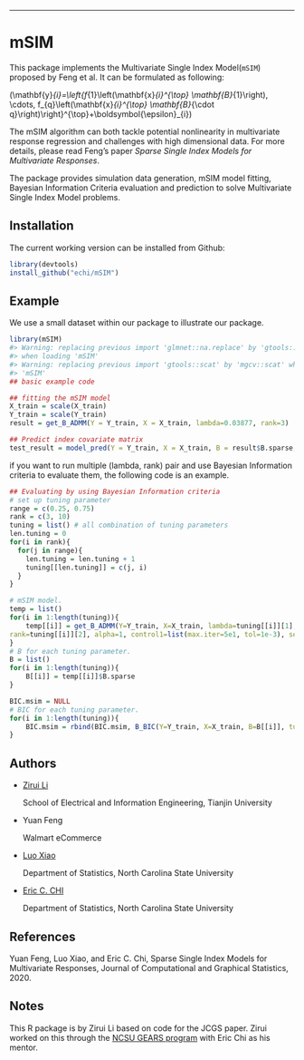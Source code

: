 -----

<!-- README.md is generated from README.Rmd. Please edit that file -->

# mSIM

<!-- badges: start -->

<!-- badges: end -->

This package implements the Multivariate Single Index Model(`mSIM`)
proposed by Feng et al. It can be formulated as following:

\(\mathbf{y}_{i}=\left\{f_{1}\left(\mathbf{x}_{i}^{\top} \mathbf{B}_{1}\right), \cdots, f_{q}\left(\mathbf{x}_{i}^{\top} \mathbf{B}_{\cdot q}\right)\right\}^{\top}+\boldsymbol{\epsilon}_{i}\)

The mSIM algorithm can both tackle potential nonlinearity in
multivariate response regression and challenges with high dimensional
data. For more details, please read Feng’s paper *Sparse Single Index
Models for Multivariate Responses*.

The package provides simulation data generation, mSIM model fitting,
Bayesian Information Criteria evaluation and prediction to solve
Multivariate Single Index Model problems.

## Installation

The current working version can be installed from Github:

``` r
library(devtools)
install_github("echi/mSIM")
```

## Example

We use a small dataset within our package to illustrate our package.

``` r
library(mSIM)
#> Warning: replacing previous import 'glmnet::na.replace' by 'gtools::na.replace'
#> when loading 'mSIM'
#> Warning: replacing previous import 'gtools::scat' by 'mgcv::scat' when loading
#> 'mSIM'
## basic example code

## fitting the mSIM model
X_train = scale(X_train)
Y_train = scale(Y_train)
result = get_B_ADMM(Y = Y_train, X = X_train, lambda=0.03877, rank=3)

## Predict index covariate matrix
test_result = model_pred(Y = Y_train, X = X_train, B = result$B.sparse, Y.true = Y_test, X.pred = X_test)
```

if you want to run multiple (lambda, rank) pair and use Bayesian
Information criteria to evaluate them, the following code is an example.

``` r
## Evaluating by using Bayesian Information criteria
# set up tuning parameter
range = c(0.25, 0.75)
rank = c(3, 10)
tuning = list() # all combination of tuning parameters
len.tuning = 0
for(i in rank){
  for(j in range){
    len.tuning = len.tuning + 1
    tuning[[len.tuning]] = c(j, i)
  }
} 

# mSIM model.
temp = list()
for(i in 1:length(tuning)){
    temp[[i]] = get_B_ADMM(Y=Y_train, X=X_train, lambda=tuning[[i]][1],
rank=tuning[[i]][2], alpha=1, control1=list(max.iter=5e1, tol=1e-3), select.method='linear', plot=F)
}
# B for each tuning parameter.
B = list()
for(i in 1:length(tuning)){
    B[[i]] = temp[[i]]$B.sparse
}

BIC.msim = NULL
# BIC for each tuning parameter.
for(i in 1:length(tuning)){
    BIC.msim = rbind(BIC.msim, B_BIC(Y=Y_train, X=X_train, B=B[[i]], tuning=tuning[[i]], linear=F))
}
```

## Authors

  - [Zirui Li](https://github.com/GryffindorLi)
    
    School of Electrical and Information Engineering, Tianjin University

  - Yuan Feng
  
    Walmart eCommerce

  - [Luo Xiao](https://www4.stat.ncsu.edu/~xiao/)
    
    Department of Statistics, North Carolina State University

  - [Eric C. CHI](http://www.ericchi.com/)
    
    Department of Statistics, North Carolina State University

## References

Yuan Feng, Luo Xiao, and Eric C. Chi, Sparse Single Index Models for
Multivariate Responses, Journal of Computational and Graphical
Statistics, 2020.

## Notes

This R package is by Zirui Li based on code for the JCGS paper.  Zirui worked on this through the [NCSU GEARS program](https://gti.ncsu.edu/gears/) with Eric Chi as his mentor.
